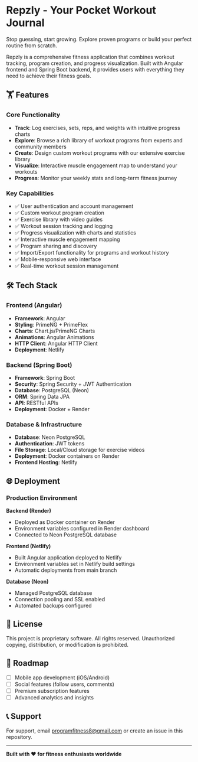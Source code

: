 # Repzly - Your Pocket Workout Journal

Stop guessing, start growing. Explore proven programs or build your perfect routine from scratch.

Repzly is a comprehensive fitness application that combines workout tracking, program creation, and progress visualization. Built with Angular frontend and Spring Boot backend, it provides users with everything they need to achieve their fitness goals.

## 🏋️ Features

### Core Functionality
- **Track**: Log exercises, sets, reps, and weights with intuitive progress charts
- **Explore**: Browse a rich library of workout programs from experts and community members
- **Create**: Design custom workout programs with our extensive exercise library
- **Visualize**: Interactive muscle engagement map to understand your workouts
- **Progress**: Monitor your weekly stats and long-term fitness journey

### Key Capabilities
- ✅ User authentication and account management
- ✅ Custom workout program creation
- ✅ Exercise library with video guides
- ✅ Workout session tracking and logging
- ✅ Progress visualization with charts and statistics
- ✅ Interactive muscle engagement mapping
- ✅ Program sharing and discovery
- ✅ Import/Export functionality for programs and workout history
- ✅ Mobile-responsive web interface
- ✅ Real-time workout session management

## 🛠️ Tech Stack

### Frontend (Angular)
- **Framework**: Angular
- **Styling**: PrimeNG + PrimeFlex
- **Charts**: Chart.js/PrimeNG Charts
- **Animations**: Angular Animations
- **HTTP Client**: Angular HTTP Client
- **Deployment**: Netlify

### Backend (Spring Boot)
- **Framework**: Spring Boot
- **Security**: Spring Security + JWT Authentication
- **Database**: PostgreSQL (Neon)
- **ORM**: Spring Data JPA
- **API**: RESTful APIs
- **Deployment**: Docker + Render

### Database & Infrastructure
- **Database**: Neon PostgreSQL
- **Authentication**: JWT tokens
- **File Storage**: Local/Cloud storage for exercise videos
- **Deployment**: Docker containers on Render
- **Frontend Hosting**: Netlify

## 🌐 Deployment

### Production Environment

**Backend (Render)**
- Deployed as Docker container on Render
- Environment variables configured in Render dashboard
- Connected to Neon PostgreSQL database

**Frontend (Netlify)**
- Built Angular application deployed to Netlify
- Environment variables set in Netlify build settings
- Automatic deployments from main branch

**Database (Neon)**
- Managed PostgreSQL database
- Connection pooling and SSL enabled
- Automated backups configured


## 📝 License

This project is proprietary software. All rights reserved.
Unauthorized copying, distribution, or modification is prohibited.

## 🎯 Roadmap

- [ ] Mobile app development (iOS/Android)
- [ ] Social features (follow users, comments)
- [ ] Premium subscription features
- [ ] Advanced analytics and insights

## 📞 Support

For support, email programfitness8@gmail.com or create an issue in this repository.

---

**Built with ❤️ for fitness enthusiasts worldwide**